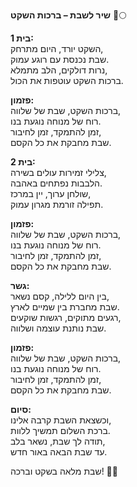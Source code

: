 **שיר לשבת – ברכות השקט** 🌿🌕  

**בית 1:**  
השקט יורד, היום מתרחק,  
שבת נכנסת עם רוגע עמוק.  
נרות דולקים, הלב מתמלא,  
ברכות השקט עוטפות את הכול.  

**פזמון:**  
ברכות השקט, שבת של שלווה,  
רוח של מנוחה נוגעת בנו.  
זמן להתמקד, זמן לחיבור,  
שבת מחבקת את כל הקסם.  

**בית 2:**  
צלילי זמירות עולים בשירה,  
הלבבות נפתחים באהבה.  
שולחן ערוך, יין במרכז,  
תפילה זורמת מגרון עמוק.  

**פזמון:**  
ברכות השקט, שבת של שלווה,  
רוח של מנוחה נוגעת בנו.  
זמן להתמקד, זמן לחיבור,  
שבת מחבקת את כל הקסם.  

**גשר:**  
בין היום ללילה, קסם נשאר,  
שבת מחברת בין שמיים לארץ.  
רגעים מתוקים, רגשות שוקעים,  
שבת נותנת עוצמה ושלווה.  

**פזמון:**  
ברכות השקט, שבת של שלווה,  
רוח של מנוחה נוגעת בנו.  
זמן להתמקד, זמן לחיבור,  
שבת מחבקת את כל הקסם.  

**סיום:**  
וכשצאת השבת קרבה אלינו,  
ברכת השלום תמשיך ללוות.  
תודה לך שבת, נשאר בלב,  
עד שבת הבאה באור חדש.  

שבת מלאה בשקט וברכה! 🌟💫
